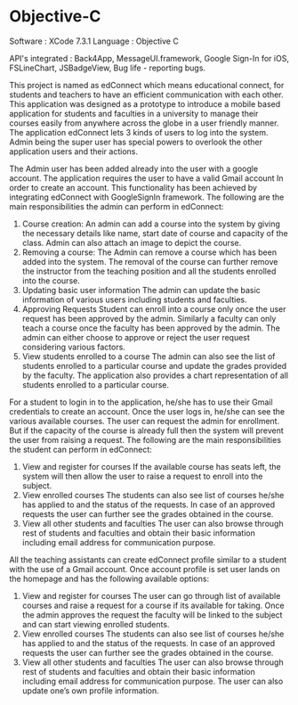 # Objective-C

Software : XCode 7.3.1
Language : Objective C

API's integrated : Back4App, MessageUI.framework, Google Sign-In for iOS, FSLineChart, JSBadgeView, Bug life - reporting bugs.

This project is named as edConnect which means educational connect, for students and teachers to have an efficient communication with each other. This application was designed as a prototype to introduce a mobile based application for students and faculties in a university to manage their courses easily from anywhere across the globe in a user friendly manner.
The application edConnect lets 3 kinds of users to log into the system. Admin being the super user has special powers to overlook the other application users and their actions.

The Admin user has been added already into the user with a google account. The application requires the user to have a valid Gmail account In order to create an account. This functionality has been achieved by integrating edConnect with GoogleSignIn framework.
The following are the main responsibilities the admin can perform in edConnect:
1. Course creation:
An admin can add a course into the system by giving the necessary details like name, start date of course and capacity of the class. Admin can also attach an image to depict the course.
2. Removing a course:
The Admin can remove a course which has been added into the system. The removal of the course can further remove the instructor from the teaching position and all the students enrolled into the course.
3. Updating basic user information
The admin can update the basic information of various users including students and faculties. 
4. Approving Requests
Student can enroll into a course only once the user request has been approved by the admin. Similarly a faculty can only teach a course once the faculty has been approved by the admin.
The admin can either choose to approve or reject the user request considering various factors.
5. View students enrolled to a course
The admin can also see the list of students enrolled to a particular course and update the grades provided by the faculty. The application also provides a chart representation of all students enrolled to a particular course.

For a student to login in to the application, he/she has to use their Gmail credentials to create an account. Once the user logs in, he/she can see the various available courses. The user can request the admin for enrollment. But if the capacity of the course is already full then the system will prevent the user from raising a request.
The following are the main responsibilities the student can perform in edConnect:
1. View and register for courses
If the available course has seats left, the system will then allow the user to raise a request to enroll into the subject.
2. View enrolled courses
The students can also see list of courses he/she has applied to and the status of the requests. In case of an approved requests the user can further see the grades obtained in the course.
3. View all other students and faculties
The user can also browse through rest of students and faculties and obtain their basic information including email address for communication purpose.

All the teaching assistants can create edConnect profile similar to a student with the use of a Gmail account. Once account profile is set user lands on the homepage and has the following available options:
1. View and register for courses
The user can go through list of available courses and raise a request for a course if its available for taking. Once the admin approves the request the faculty will be linked to the subject and can start viewing enrolled students. 
2. View enrolled courses
The students can also see list of courses he/she has applied to and the status of the requests. In case of an approved requests the user can further see the grades obtained in the course.
3. View all other students and faculties
The user can also browse through rest of students and faculties and obtain their basic information including email address for communication purpose. The user can also update one’s own profile information.
